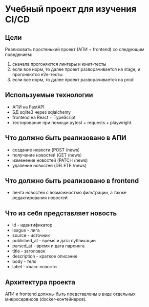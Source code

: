 # Учебный проект для изучения CI/CD

## Цели
Реализовать простенький проект (АПИ + frontend) со следующим поведением:
1) сначала прогоняются линтеры и юнит-тесты
2) если все норм, то далее проект разворачивается на stage, и прогоняются e2e-тесты
3) если все норм, то далее проект разворачивается на prod

## Используемые технологии
- АПИ на FastAPI
- БД sqlite3 через sqlalchemy
- frontend на React + TypeScript
- тестирование при помощи pytest + requests + playwright

## Что должно быть реализовано в АПИ
- создание новости (POST /news)
- получение новостей (GET /news)
- изменение новостей (PATCH /news)
- удаление новостей (DELETE /news)

## Что должно быть реализовано в frontend
- лента новостей с возможностью фильтрации, а также редактирования новостей

## Что из себя представляет новость
- id - идентификатор
- league - лига
- source - источник
- published_at - время и дата публикации
- parsed_at - время и дата парсинга
- title - заголовок
- description - краткое описание
- body - тело
- label - класс новости

## Архитектура проекта
АПИ и frontend должны быть представлены в виде отдельных микросервисов (docker-контейнеров).

